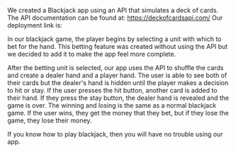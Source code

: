 We created a Blackjack app using an API that simulates a deck of cards. The API documentation can be found at: https://deckofcardsapi.com/
Our deployment link is:

In our blackjack game, the player begins by selecting a unit with which to bet for the hand. 
This betting feature was created without using the API but we decided to add it to make the app feel more complete.

After the betting unit is selected, our app uses the API to shuffle the cards and create a dealer hand and a player hand.
The user is able to see both of their cards but the dealer's hand is hidden until the player makes a decision to hit or stay.
If the user presses the hit button, another card is added to their hand. If they press the stay button, the dealer hand is revealed and the game is over.
The winning and losing is the same as a normal blackjack game. If the user wins, they get the money that they bet, but if they lose the game, they lose their money.

If you know how to play blackjack, then you will have no trouble using our app.
